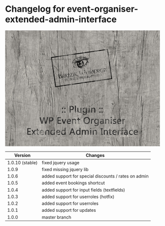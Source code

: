 # Changelog for event-organiser-extended-admin-interface
![event-organiser-extended-admin-interface](/screenshot.jpg)

Version | Changes
------- | -------
1.0.10 (stable) | fixed jquery usage
1.0.9 | fixed missing jquery lib
1.0.6 | added support for special discounts / rates on admin
1.0.5 | added event bookings shortcut
1.0.4 | added support for input fields (textfields)
1.0.3 | added support for userroles (hotfix)
1.0.2 | added support for userroles
1.0.1 | added support for updates
1.0.0 | master branch